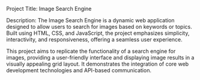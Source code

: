Project Title:
Image Search Engine

Description:
The Image Search Engine is a dynamic web application designed to allow users to search for images based on keywords or topics. Built using HTML, CSS, and JavaScript, the project emphasizes simplicity, interactivity, and responsiveness, offering a seamless user experience.

This project aims to replicate the functionality of a search engine for images, providing a user-friendly interface and displaying image results in a visually appealing grid layout. It demonstrates the integration of core web development technologies and API-based communication.

